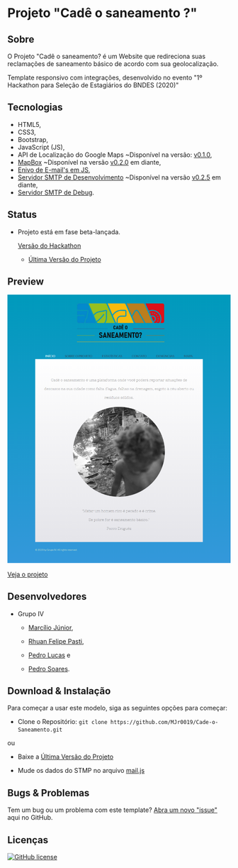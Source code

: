 # Projeto "Cadê o saneamento ?"

## Sobre

O Projeto "Cadê o saneamento? é um Website que redireciona suas reclamações de saneamento básico de acordo com sua geolocalização.

Template responsivo com integrações, desenvolvido no evento "1º Hackathon para Seleção de Estagiários do BNDES (2020)"

## Tecnologias

- HTML5, 
- CSS3, 
- Bootstrap, 
- JavaScript (JS), 
- API de Localização do Google Maps ~Disponível na versão: [v0.1.0](https://github.com/MJr0019/Cade-o-Saneamento/releases/tag/v0.1.0), 
- [MapBox](https://www.mapbox.com/) ~Disponível na versão [v0.2.0](https://github.com/MJr0019/Cade-o-Saneamento/releases/tag/v0.2.0) em diante,
- [Enivo de E-mail's em JS](https://smtpjs.com/), 
- [Servidor SMTP de Desenvolvimento](https://elasticemail.com/)  ~Disponível na versão [v0.2.5](https://github.com/MJr0019/Cade-o-Saneamento/releases/tag/v0.2.5) em diante,
- [Servidor SMTP de Debug](https://mailtrap.io/).

## Status

- Projeto está em fase beta-lançada.

    [Versão do Hackathon](https://github.com/MJr0019/Cade-o-Saneamento/releases/tag/v0.1.0)

    - [Última Versão do Projeto](https://github.com/MJr0019/Cade-o-Saneamento/releases)

## Preview

<img src="images/preview/preview.png" width="600">

[Veja o projeto](https://cade-o-saneamento.000webhostapp.com/index.html)

## Desenvolvedores

* Grupo IV
    
    - [Marcílio Júnior](https://github.com/MJr0019), 

    - [Rhuan Felipe Pasti](https://github.com/rhuanpasti),

    - [Pedro Lucas](https://github.com/pancine) e 
    
    - [Pedro Soares](https://github.com/Pidroka).

## Download & Instalação

Para começar a usar este modelo, siga as seguintes opções para começar:

* Clone o Repositório: `git clone https://github.com/MJr0019/Cade-o-Saneamento.git`

ou

* Baixe a [Última Versão do Projeto](https://github.com/MJr0019/Cade-o-Saneamento/releases)

* Mude os dados do STMP no arquivo [mail.js](https://github.com/MJr0019/Cade-o-Saneamento/blob/master/js/mail.js)

## Bugs & Problemas

Tem um bug ou um problema com este template? [Abra um novo "issue"](https://github.com/MJr0019/Cade-o-Saneamento/issues) aqui no GitHub.

## Licenças

[![GitHub license](https://img.shields.io/badge/license-MIT-blue.svg)](https://github.com/MJr0019/Cade-o-Saneamento/blob/master/LICENSE)
